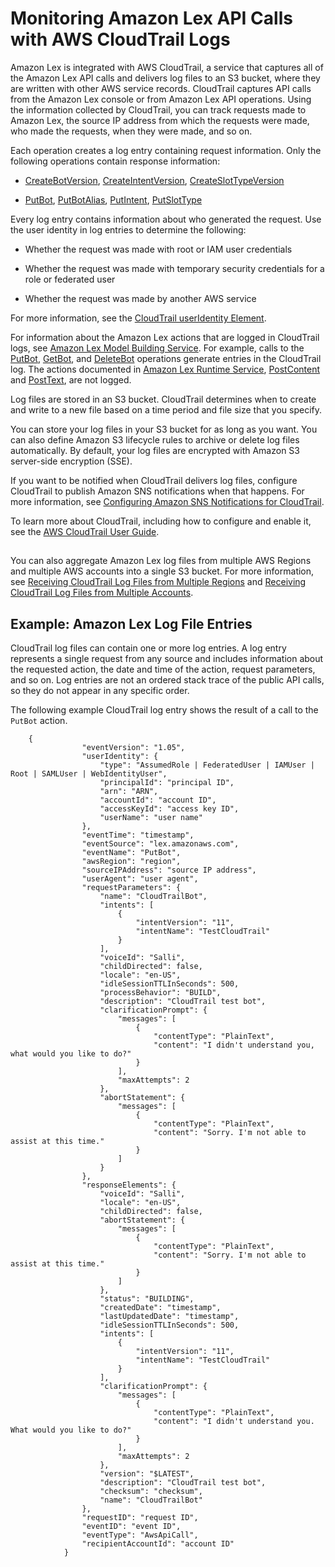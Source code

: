 # Monitoring Amazon Lex API Calls with AWS CloudTrail Logs<a name="monitoring-aws-lex-cloudtrail"></a>

Amazon Lex is integrated with AWS CloudTrail, a service that captures all of the Amazon Lex API calls and delivers log files to an S3 bucket, where they are written with other AWS service records\. CloudTrail captures API calls from the Amazon Lex console or from Amazon Lex API operations\. Using the information collected by CloudTrail, you can track requests made to Amazon Lex, the source IP address from which the requests were made, who made the requests, when they were made, and so on\. 

Each operation creates a log entry containing request information\. Only the following operations contain response information:

+  [CreateBotVersion](API_CreateBotVersion.md), [CreateIntentVersion](API_CreateIntentVersion.md), [CreateSlotTypeVersion](API_CreateSlotTypeVersion.md)

+ [PutBot](API_PutBot.md), [PutBotAlias](API_PutBotAlias.md), [PutIntent](API_PutIntent.md), [PutSlotType](API_PutSlotType.md) 

Every log entry contains information about who generated the request\. Use the user identity in log entries to determine the following: 

+ Whether the request was made with root or IAM user credentials

+ Whether the request was made with temporary security credentials for a role or federated user

+ Whether the request was made by another AWS service

 For more information, see the [CloudTrail userIdentity Element](http://docs.aws.amazon.com/awscloudtrail/latest/userguide/cloudtrail-event-reference-user-identity.html)\.

For information about the Amazon Lex actions that are logged in CloudTrail logs, see [Amazon Lex Model Building Service](http://docs.aws.amazon.com/lex/latest/dg/API_Operations_Amazon_Lex_Model_Building_Service.html)\. For example, calls to the [PutBot](API_PutBot.md), [GetBot](API_GetBot.md), and [DeleteBot](API_DeleteBot.md) operations generate entries in the CloudTrail log\. The actions documented in [Amazon Lex Runtime Service](http://docs.aws.amazon.com/lex/latest/dg/API_Operations_Amazon_Lex_Runtime_Service.html), [PostContent](API_runtime_PostContent.md) and [PostText](API_runtime_PostText.md), are not logged\. 

Log files are stored in an S3 bucket\. CloudTrail determines when to create and write to a new file based on a time period and file size that you specify\.

You can store your log files in your S3 bucket for as long as you want\. You can also define Amazon S3 lifecycle rules to archive or delete log files automatically\. By default, your log files are encrypted with Amazon S3 server\-side encryption \(SSE\)\.

If you want to be notified when CloudTrail delivers log files, configure CloudTrail to publish Amazon SNS notifications when that happens\. For more information, see [Configuring Amazon SNS Notifications for CloudTrail](http://docs.aws.amazon.com/awscloudtrail/latest/userguide/getting_notifications_top_level.html)\.

To learn more about CloudTrail, including how to configure and enable it, see the [AWS CloudTrail User Guide](http://docs.aws.amazon.com/awscloudtrail/latest/userguide/)\.

## <a name="aws-lex-info-in-cloudtrail"></a>

You can also aggregate Amazon Lex log files from multiple AWS Regions and multiple AWS accounts into a single S3 bucket\. For more information, see [Receiving CloudTrail Log Files from Multiple Regions](http://docs.aws.amazon.com/awscloudtrail/latest/userguide/receive-cloudtrail-log-files-from-multiple-regions.html) and [Receiving CloudTrail Log Files from Multiple Accounts](http://docs.aws.amazon.com/awscloudtrail/latest/userguide/cloudtrail-receive-logs-from-multiple-accounts.html)\. 

## Example: Amazon Lex Log File Entries<a name="understanding-aws-lex-entries"></a>

CloudTrail log files can contain one or more log entries\. A log entry represents a single request from any source and includes information about the requested action, the date and time of the action, request parameters, and so on\. Log entries are not an ordered stack trace of the public API calls, so they do not appear in any specific order\. 

The following example CloudTrail log entry shows the result of a call to the `PutBot` action\.

```
    {
                "eventVersion": "1.05",
                "userIdentity": {
                    "type": "AssumedRole | FederatedUser | IAMUser | Root | SAMLUser | WebIdentityUser",
                    "principalId": "principal ID",
                    "arn": "ARN",
                    "accountId": "account ID",
                    "accessKeyId": "access key ID",
                    "userName": "user name"
                },
                "eventTime": "timestamp",
                "eventSource": "lex.amazonaws.com",
                "eventName": "PutBot",
                "awsRegion": "region",
                "sourceIPAddress": "source IP address",
                "userAgent": "user agent",
                "requestParameters": {
                    "name": "CloudTrailBot",
                    "intents": [
                        {
                            "intentVersion": "11",
                            "intentName": "TestCloudTrail"
                        }
                    ],
                    "voiceId": "Salli",
                    "childDirected": false,
                    "locale": "en-US",
                    "idleSessionTTLInSeconds": 500,
                    "processBehavior": "BUILD",
                    "description": "CloudTrail test bot",
                    "clarificationPrompt": {
                        "messages": [
                            {
                                "contentType": "PlainText",
                                "content": "I didn't understand you, what would you like to do?"
                            }
                        ],
                        "maxAttempts": 2
                    },
                    "abortStatement": {
                        "messages": [
                            {
                                "contentType": "PlainText",
                                "content": "Sorry. I'm not able to assist at this time."
                            }
                        ]
                    }
                },
                "responseElements": {
                    "voiceId": "Salli",
                    "locale": "en-US",
                    "childDirected": false,
                    "abortStatement": {
                        "messages": [
                            {
                                "contentType": "PlainText",
                                "content": "Sorry. I'm not able to assist at this time."
                            }
                        ]
                    },
                    "status": "BUILDING",
                    "createdDate": "timestamp",
                    "lastUpdatedDate": "timestamp",
                    "idleSessionTTLInSeconds": 500,
                    "intents": [
                        {
                            "intentVersion": "11",
                            "intentName": "TestCloudTrail"
                        }
                    ],
                    "clarificationPrompt": {
                        "messages": [
                            {
                                "contentType": "PlainText",
                                "content": "I didn't understand you. What would you like to do?"
                            }
                        ],
                        "maxAttempts": 2
                    },
                    "version": "$LATEST",
                    "description": "CloudTrail test bot",
                    "checksum": "checksum",
                    "name": "CloudTrailBot"
                },
                "requestID": "request ID",
                "eventID": "event ID",
                "eventType": "AwsApiCall",
                "recipientAccountId": "account ID"
            }
```